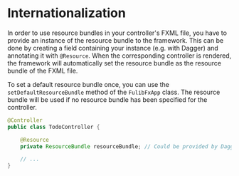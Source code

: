 # Internationalization

In order to use resource bundles in your controller's FXML file, you have to provide an instance of the resource bundle to the
framework. This can be done by creating a field containing your instance (e.g. with Dagger) and annotating it with `@Resource`.
When the corresponding controller is rendered, the framework will automatically set the resource bundle as the resource
bundle of the FXML file.

To set a default resource bundle once, you can use the `setDefaultResourceBundle` method of the `FulibFxApp` class.
The resource bundle will be used if no resource bundle has been specified for the controller.

```java
@Controller
public class TodoController {

    @Resource
    private ResourceBundle resourceBundle; // Could be provided by Dagger

    // ...
}
```